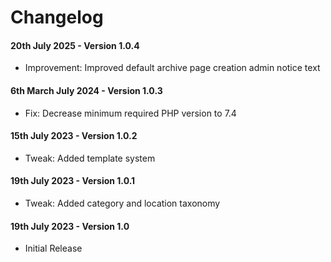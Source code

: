 # Changelog

#### 20th July 2025 - Version 1.0.4

-   Improvement: Improved default archive page creation admin notice text

#### 6th March July 2024 - Version 1.0.3

-   Fix: Decrease minimum required PHP version to 7.4

#### 15th July 2023 - Version 1.0.2

-   Tweak: Added template system

#### 19th July 2023 - Version 1.0.1

-   Tweak: Added category and location taxonomy

#### 19th July 2023 - Version 1.0

-   Initial Release
